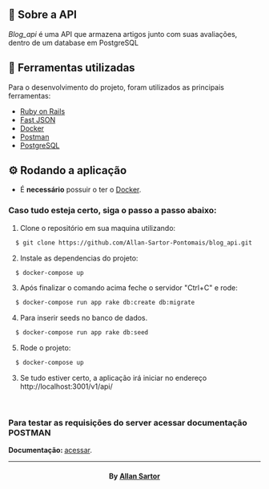<h2>
  📃 Sobre a API
</h2>

<i>Blog_api</i> é uma API que armazena artigos junto com suas avaliações, dentro de um database em PostgreSQL

<h2>🔧 Ferramentas utilizadas</h2>
Para o desenvolvimento do projeto, foram utilizados as principais ferramentas:
<ul>
  <li><a href="https://rubyonrails.org/">Ruby on Rails</a></li>
  <li><a href="https://github.com/jsonapi-serializer/jsonapi-serializer">Fast JSON</a></li>
  <li><a href="https://www.docker.com/">Docker</a></li>
  <li><a href="https://www.postman.com/">Postman</a></li>
  <li><a href="https://www.postgresql.org/">PostgreSQL</a></li>
</ul>

<h2>⚙ Rodando a aplicação</h2>
<ul>
  <li>É <b>necessário</b> possuir o ter o <a href="https://docs.docker.com/get-docker/">Docker</a>.</li>
</ul>

<h3>Caso tudo esteja certo, siga o passo a passo abaixo:</h3>

1. Clone o repositório em sua maquina utilizando:
```sh
  $ git clone https://github.com/Allan-Sartor-Pontomais/blog_api.git
```
2. Instale as dependencias do projeto:
```sh
  $ docker-compose up
```
3. Após finalizar o comando acima feche o servidor "Ctrl+C" e rode:
```sh
  $ docker-compose run app rake db:create db:migrate
```
4. Para inserir seeds no banco de dados.
```sh
  $ docker-compose run app rake db:seed
```
5. Rode o projeto:
```sh
  $ docker-compose up
```
3. Se tudo estiver certo, a aplicação irá iniciar no endereço http://localhost:3001/v1/api/

<br />

<h3>Para testar as requisições do server acessar documentação POSTMAN</h3>

<b>Documentação: </b> <a href="https://www.postman.com/aerospace-pilot-75824004/workspace/articles/documentation/19698363-48162d82-ac9d-4793-b566-c680be211c67">acessar</a>.

<hr>
<h4 align="center">
    By <a href="https://www.linkedin.com/in/allan-gustavo-aa6844131/" target="_blank">Allan Sartor</a>
</h4>
